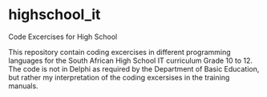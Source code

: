 # highschool_it
 Code Excercises for High School

This repository contain coding excercises in different programming languages for the South African High School IT curriculum Grade 10 to 12. The code is not in Delphi as required by the Department of Basic Education, but rather my interpretation of the coding excersises in the training manuals. 
